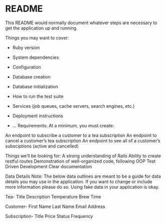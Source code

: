 # README

This README would normally document whatever steps are necessary to get the
application up and running.

Things you may want to cover:

* Ruby version

* System dependencies

* Configuration

* Database creation

* Database initialization

* How to run the test suite

* Services (job queues, cache servers, search engines, etc.)

* Deployment instructions

* ...
Requirements:
At a minimum, you must create:

An endpoint to subscribe a customer to a tea subscription
An endpoint to cancel a customer’s tea subscription
An endpoint to see all of a customer’s subsciptions (active and cancelled)

Things we’ll be looking for:
A strong understanding of Rails
Ability to create restful routes
Demonstration of well-organized code, following OOP
Test Driven Development
Clear documentation

Data Details
Note: The below data outlines are meant to be a guide for data details you may use in the application. If you want to change or include more information please do so. Using fake data in your application is okay.

Tea-
Title
Description
Temperature
Brew Time

Customer-
First Name
Last Name
Email
Address

Subscription-
Title
Price
Status
Frequency

